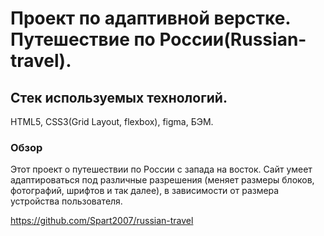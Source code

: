 # Проект по адаптивной верстке. Путешествие по России(Russian-travel).

## Стек используемых технологий.
HTML5, CSS3(Grid Layout, flexbox), figma, БЭМ.
### Обзор
Этот проект о путешествии по России с запада на восток.
Сайт умеет адаптироваться под различные разрешения (меняет размеры блоков, фотографий, шрифтов и так далее), в зависимости от размера устройства пользователя.

https://github.com/Spart2007/russian-travel